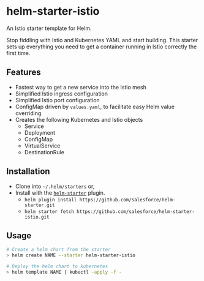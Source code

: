 # helm-starter-istio

An Istio starter template for Helm.

Stop fiddling with Istio and Kubernetes YAML and start building. This starter sets up everything you need to get a container
running in Istio correctly the first time.

## Features

* Fastest way to get a new service into the Istio mesh
* Simplified Istio ingress configuration
* Simplified Istio port configuration
* ConfigMap driven by `values.yaml`, to facilitate easy Helm value overriding
* Creates the following Kubernetes and Istio objects
  * Service
  * Deployment
  * ConfigMap
  * VirtualService
  * DestinationRule
  
## Installation

* Clone into `~/.helm/starters` or,
* Install with the [`helm-starter`](https://github.com/salesforce/helm-starter) plugin.
  * `helm plugin install https://github.com/salesforce/helm-starter.git`
  * `helm starter fetch https://github.com/salesforce/helm-starter-istio.git`

## Usage

```sh
# Create a helm chart from the starter
> helm create NAME --starter helm-starter-istio

# Deploy the helm chart to kubernetes
> helm template NAME | kubectl -apply -f -
```
